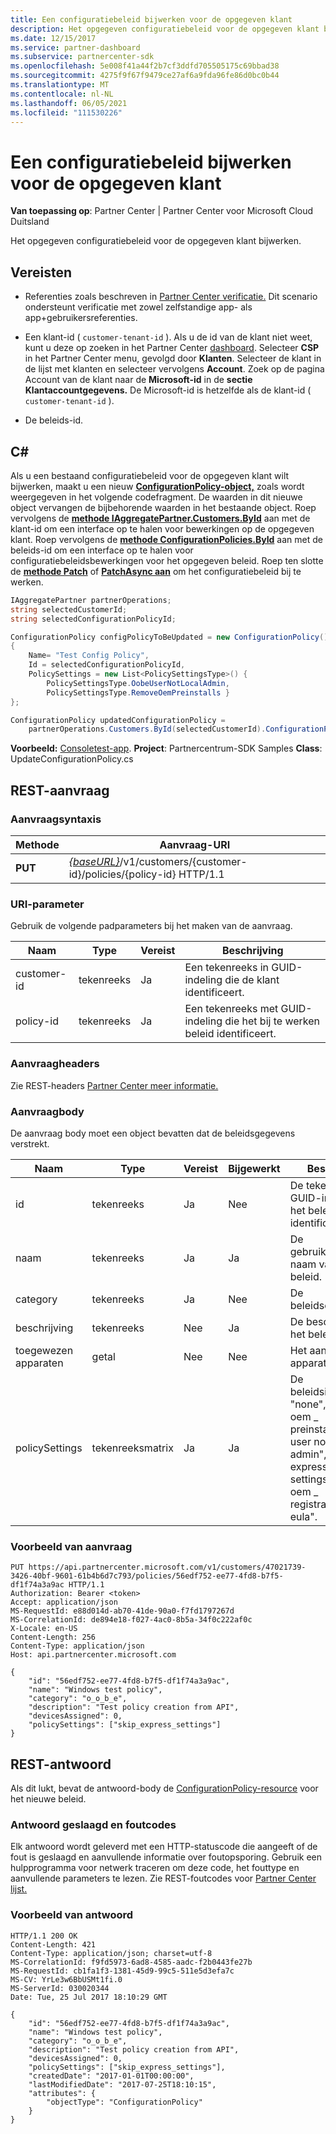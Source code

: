 ```yaml
---
title: Een configuratiebeleid bijwerken voor de opgegeven klant
description: Het opgegeven configuratiebeleid voor de opgegeven klant bijwerken.
ms.date: 12/15/2017
ms.service: partner-dashboard
ms.subservice: partnercenter-sdk
ms.openlocfilehash: 5e008f41a44f2b7cf3ddfd705505175c69bbad38
ms.sourcegitcommit: 4275f9f67f9479ce27af6a9fda96fe86d0bc0b44
ms.translationtype: MT
ms.contentlocale: nl-NL
ms.lasthandoff: 06/05/2021
ms.locfileid: "111530226"
---
```

# <a name="update-a-configuration-policy-for-the-specified-customer"></a>Een configuratiebeleid bijwerken voor de opgegeven klant

**Van toepassing op**: Partner Center | Partner Center voor Microsoft Cloud Duitsland

Het opgegeven configuratiebeleid voor de opgegeven klant bijwerken.

## <a name="prerequisites"></a>Vereisten

- Referenties zoals beschreven in [Partner Center verificatie.](partner-center-authentication.md) Dit scenario ondersteunt verificatie met zowel zelfstandige app- als app+gebruikersreferenties.

- Een klant-id ( `customer-tenant-id` ). Als u de id van de klant niet weet, kunt u deze op zoeken in het Partner Center [dashboard](https://partner.microsoft.com/dashboard). Selecteer **CSP** in het Partner Center menu, gevolgd door **Klanten**. Selecteer de klant in de lijst met klanten en selecteer vervolgens **Account**. Zoek op de pagina Account van de klant naar de **Microsoft-id** in de **sectie Klantaccountgegevens.** De Microsoft-id is hetzelfde als de klant-id ( `customer-tenant-id` ).

- De beleids-id.

## <a name="c"></a>C\#

Als u een bestaand configuratiebeleid voor de opgegeven klant wilt bijwerken, maakt u een nieuw [**ConfigurationPolicy-object,**](/dotnet/api/microsoft.store.partnercenter.models.devicesdeployment.configurationpolicy) zoals wordt weergegeven in het volgende codefragment. De waarden in dit nieuwe object vervangen de bijbehorende waarden in het bestaande object. Roep vervolgens de [**methode IAggregatePartner.Customers.ById**](/dotnet/api/microsoft.store.partnercenter.customers.icustomercollection.byid) aan met de klant-id om een interface op te halen voor bewerkingen op de opgegeven klant. Roep vervolgens de [**methode ConfigurationPolicies.ById**](/dotnet/api/microsoft.store.partnercenter.devicesdeployment.iconfigurationpolicycollection.byid) aan met de beleids-id om een interface op te halen voor configuratiebeleidsbewerkingen voor het opgegeven beleid. Roep ten slotte de [**methode Patch**](/dotnet/api/microsoft.store.partnercenter.devicesdeployment.iconfigurationpolicy.patch) of [**PatchAsync aan**](/dotnet/api/microsoft.store.partnercenter.devicesdeployment.iconfigurationpolicy.patchasync) om het configuratiebeleid bij te werken.

``` csharp
IAggregatePartner partnerOperations;
string selectedCustomerId;
string selectedConfigurationPolicyId;

ConfigurationPolicy configPolicyToBeUpdated = new ConfigurationPolicy()
{
    Name= "Test Config Policy",
    Id = selectedConfigurationPolicyId,
    PolicySettings = new List<PolicySettingsType>() {
        PolicySettingsType.OobeUserNotLocalAdmin,
        PolicySettingsType.RemoveOemPreinstalls }
};

ConfigurationPolicy updatedConfigurationPolicy =
    partnerOperations.Customers.ById(selectedCustomerId).ConfigurationPolicies.ById(selectedConfigurationPolicyId).Patch(configPolicyToBeUpdated);
```

**Voorbeeld:** [Consoletest-app](console-test-app.md). **Project**: Partnercentrum-SDK Samples **Class**: UpdateConfigurationPolicy.cs

## <a name="rest-request"></a>REST-aanvraag

### <a name="request-syntax"></a>Aanvraagsyntaxis

| Methode  | Aanvraag-URI                                                                                          |
|---------|------------------------------------------------------------------------------------------------------|
| **PUT** | [*{baseURL}*](partner-center-rest-urls.md)/v1/customers/{customer-id}/policies/{policy-id} HTTP/1.1 |

### <a name="uri-parameter"></a>URI-parameter

Gebruik de volgende padparameters bij het maken van de aanvraag.

| Naam        | Type   | Vereist | Beschrijving                                                   |
|-------------|--------|----------|---------------------------------------------------------------|
| customer-id | tekenreeks | Ja      | Een tekenreeks in GUID-indeling die de klant identificeert.         |
| policy-id   | tekenreeks | Ja      | Een tekenreeks met GUID-indeling die het bij te werken beleid identificeert. |

### <a name="request-headers"></a>Aanvraagheaders

Zie REST-headers [Partner Center meer informatie.](headers.md)

### <a name="request-body"></a>Aanvraagbody

De aanvraag body moet een object bevatten dat de beleidsgegevens verstrekt.

| Naam            | Type             | Vereist | Bijgewerkt | Beschrijving                                                                                                                                              |
|-----------------|------------------|----------|-----------|----------------------------------------------------------------------------------------------------------------------------------------------------------|
| id              | tekenreeks           | Ja      | Nee        | De tekenreeks in GUID-indeling die het beleid identificeert.                                                                                                    |
| naam            | tekenreeks           | Ja      | Ja       | De gebruiksvriendelijke naam van het beleid.                                                                                                                         |
| category        | tekenreeks           | Ja      | Nee        | De beleidscategorie.                                                                                                                                     |
| beschrijving     | tekenreeks           | Nee       | Ja       | De beschrijving van het beleid.                                                                                                                                  |
| toegewezen apparaten | getal           | Nee       | Nee        | Het aantal apparaten.                                                                                                                                   |
| policySettings  | tekenreeksmatrix | Ja      | Ja       | De beleidsinstellingen: "none","remove \_ oem \_ preinstalls","oobe \_ user not local \_ \_ \_ admin","skip \_ express \_ settings","skip \_ oem \_ registration,"skip \_ eula". |

### <a name="request-example"></a>Voorbeeld van aanvraag

```http
PUT https://api.partnercenter.microsoft.com/v1/customers/47021739-3426-40bf-9601-61b4b6d7c793/policies/56edf752-ee77-4fd8-b7f5-df1f74a3a9ac HTTP/1.1
Authorization: Bearer <token>
Accept: application/json
MS-RequestId: e88d014d-ab70-41de-90a0-f7fd1797267d
MS-CorrelationId: de894e18-f027-4ac0-8b5a-34f0c222af0c
X-Locale: en-US
Content-Length: 256
Content-Type: application/json
Host: api.partnercenter.microsoft.com

{
    "id": "56edf752-ee77-4fd8-b7f5-df1f74a3a9ac",
    "name": "Windows test policy",
    "category": "o_o_b_e",
    "description": "Test policy creation from API",
    "devicesAssigned": 0,
    "policySettings": ["skip_express_settings"]
}
```

## <a name="rest-response"></a>REST-antwoord

Als dit lukt, bevat de antwoord-body de [ConfigurationPolicy-resource](device-deployment-resources.md#configurationpolicy) voor het nieuwe beleid.

### <a name="response-success-and-error-codes"></a>Antwoord geslaagd en foutcodes

Elk antwoord wordt geleverd met een HTTP-statuscode die aangeeft of de fout is geslaagd en aanvullende informatie over foutopsporing. Gebruik een hulpprogramma voor netwerk traceren om deze code, het fouttype en aanvullende parameters te lezen. Zie REST-foutcodes voor [Partner Center lijst.](error-codes.md)

### <a name="response-example"></a>Voorbeeld van antwoord

```http
HTTP/1.1 200 OK
Content-Length: 421
Content-Type: application/json; charset=utf-8
MS-CorrelationId: f9fd5973-6ad8-4585-aadc-f2b0443fe27b
MS-RequestId: cb1fa1f3-1381-45d9-99c5-511e5d3efa7c
MS-CV: YrLe3w6BbUSMt1fi.0
MS-ServerId: 030020344
Date: Tue, 25 Jul 2017 18:10:29 GMT

{
    "id": "56edf752-ee77-4fd8-b7f5-df1f74a3a9ac",
    "name": "Windows test policy",
    "category": "o_o_b_e",
    "description": "Test policy creation from API",
    "devicesAssigned": 0,
    "policySettings": ["skip_express_settings"],
    "createdDate": "2017-01-01T00:00:00",
    "lastModifiedDate": "2017-07-25T18:10:15",
    "attributes": {
        "objectType": "ConfigurationPolicy"
    }
}
```

